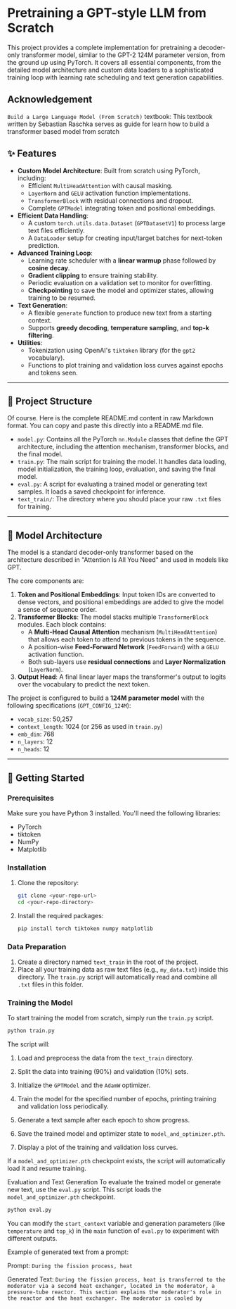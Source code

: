 # Pretraining a GPT-style LLM from Scratch

This project provides a complete implementation for pretraining a decoder-only transformer model, similar to the GPT-2 124M parameter version, from the ground up using PyTorch. It covers all essential components, from the detailed model architecture and custom data loaders to a sophisticated training loop with learning rate scheduling and text generation capabilities.

## Acknowledgement
`Build a Large Language Model (From Scratch)` textbook: This textbook written by Sebastian Raschka serves as guide for learn how to build a transformer based model from scratch

## ✨ Features

* **Custom Model Architecture**: Built from scratch using PyTorch, including:
    * Efficient `MultiHeadAttention` with causal masking.
    * `LayerNorm` and `GELU` activation function implementations.
    * `TransformerBlock` with residual connections and dropout.
    * Complete `GPTModel` integrating token and positional embeddings.
* **Efficient Data Handling**:
    * A custom `torch.utils.data.Dataset` (`GPTDatasetV1`) to process large text files efficiently.
    * A `DataLoader` setup for creating input/target batches for next-token prediction.
* **Advanced Training Loop**:
    * Learning rate scheduler with a **linear warmup** phase followed by **cosine decay**.
    * **Gradient clipping** to ensure training stability.
    * Periodic evaluation on a validation set to monitor for overfitting.
    * **Checkpointing** to save the model and optimizer states, allowing training to be resumed.
* **Text Generation**:
    * A flexible `generate` function to produce new text from a starting context.
    * Supports **greedy decoding**, **temperature sampling**, and **top-k filtering**.
* **Utilities**:
    * Tokenization using OpenAI's `tiktoken` library (for the `gpt2` vocabulary).
    * Functions to plot training and validation loss curves against epochs and tokens seen.

---

## 📂 Project Structure

Of course. Here is the complete README.md content in raw Markdown format. You can copy and paste this directly into a README.md file.



* `model.py`: Contains all the PyTorch `nn.Module` classes that define the GPT architecture, including the attention mechanism, transformer blocks, and the final model.
* `train.py`: The main script for training the model. It handles data loading, model initialization, the training loop, evaluation, and saving the final model.
* `eval.py`: A script for evaluating a trained model or generating text samples. It loads a saved checkpoint for inference.
* `text_train/`: The directory where you should place your raw `.txt` files for training.

---

## 🤖 Model Architecture

The model is a standard decoder-only transformer based on the architecture described in "Attention Is All You Need" and used in models like GPT.

The core components are:
1.  **Token and Positional Embeddings**: Input token IDs are converted to dense vectors, and positional embeddings are added to give the model a sense of sequence order.
2.  **Transformer Blocks**: The model stacks multiple `TransformerBlock` modules. Each block contains:
    * A **Multi-Head Causal Attention** mechanism (`MultiHeadAttention`) that allows each token to attend to previous tokens in the sequence.
    * A position-wise **Feed-Forward Network** (`FeedForward`) with a `GELU` activation function.
    * Both sub-layers use **residual connections** and **Layer Normalization** (`LayerNorm`).
3.  **Output Head**: A final linear layer maps the transformer's output to logits over the vocabulary to predict the next token.

The project is configured to build a **124M parameter model** with the following specifications (`GPT_CONFIG_124M`):
* `vocab_size`: 50,257
* `context_length`: 1024 (or 256 as used in `train.py`)
* `emb_dim`: 768
* `n_layers`: 12
* `n_heads`: 12

---

## 🚀 Getting Started

### Prerequisites

Make sure you have Python 3 installed. You'll need the following libraries:

* PyTorch
* tiktoken
* NumPy
* Matplotlib

### Installation

1.  Clone the repository:
    ```bash
    git clone <your-repo-url>
    cd <your-repo-directory>
    ```

2.  Install the required packages:
    ```bash
    pip install torch tiktoken numpy matplotlib
    ```

### Data Preparation

1.  Create a directory named `text_train` in the root of the project.
2.  Place all your training data as raw text files (e.g., `my_data.txt`) inside this directory. The `train.py` script will automatically read and combine all `.txt` files in this folder.

### Training the Model

To start training the model from scratch, simply run the `train.py` script.

```bash
python train.py
```

The script will:

1. Load and preprocess the data from the `text_train` directory.

2. Split the data into training (90%) and validation (10%) sets.

3. Initialize the `GPTModel` and the `AdamW` optimizer.

4. Train the model for the specified number of epochs, printing training and validation loss periodically.

5. Generate a text sample after each epoch to show progress.

6. Save the trained model and optimizer state to `model_and_optimizer.pth`.

7. Display a plot of the training and validation loss curves.

If a `model_and_optimizer.pth` checkpoint exists, the script will automatically load it and resume training.

Evaluation and Text Generation
To evaluate the trained model or generate new text, use the `eval.py` script. This script loads the `model_and_optimizer.pth` checkpoint.


```bash
python eval.py
```

You can modify the `start_context` variable and generation parameters (like `temperature` and `top_k`) in the `main` function of `eval.py` to experiment with different outputs.

Example of generated text from a prompt:

Prompt: `During the fission process, heat`

Generated Text: `During the fission process, heat is transferred to the moderator via a second heat exchanger, located in the moderator, a pressure-tube reactor. This section explains the moderator's role in the reactor and the heat exchanger. The moderator is cooled by`